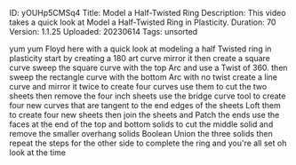 ID: yOUHp5CMSq4
Title: Model a Half-Twisted Ring
Description: This video takes a quick look at Model a Half-Twisted Ring in Plasticity.
Duration: 70
Version: 1.1.25
Uploaded: 20230614
Tags: unsorted

yum yum Floyd here with a quick look at
modeling a half Twisted ring in
plasticity start by creating a 180 art
curve mirror it then create a square
curve sweep the square curve with the
top Arc and use a Twist of 360. then
sweep the rectangle curve with the
bottom Arc with no twist create a line
curve and mirror it twice to create four
curves
use them to cut the two sheets then
remove the four inch sheets
use the bridge curve tool to create four
new curves that are tangent to the end
edges of the sheets
Loft them to create four new sheets
then join the sheets and Patch the ends
use the faces at the end of the top and
bottom solids to cut the middle solid
and remove the smaller overhang solids
Boolean Union the three solids
then repeat the steps for the other side
to complete the ring and you're all set
oh look at the time
